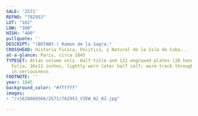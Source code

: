 ```yaml
---
SALE: '2571'
REFNO: "782953"
LOT: "162"
LOW: "300"
HIGH: "400"
pullquote: ''
DESCRIPT: "(BOTANY.) Ramon de la Sagra."
CROSSHEAD: Historia Fisica, Politica, y Natural de la Isla de Cuba... [Botanica].
at-a-glance: Paris, circa 1845
TYPESET: Atlas volume only. Half-title and 122 engraved plates (20 hand-colored).
  Folio, 16x11 inches, lightly worn later half calf; worm track throughout varying
  in seriousness.
FOOTNOTE: ''
year: 1845
background_color: "#ffffff"
images:
- "/v1620660566/2571/782953_VIEW_02_02.jpg"

---
```

